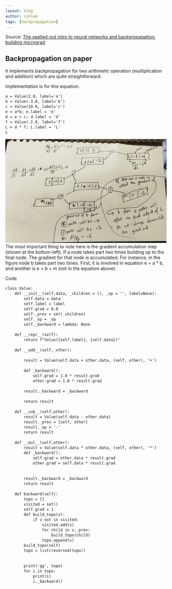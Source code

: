 ```yaml
---
layout: blog
author: cohlem
tags: [backpropagation]
---
```


Source: [The spelled-out intro to neural networks and backpropagation: building
micrograd](https://www.youtube.com/watch?v=VMj-3S1tku0&list=PLAqhIrjkxbuWI23v9cThsA9GvCAUhRvKZ)

## Backpropagation on paper

It implements backpropagation for two arithmetic operation (multiplication and addition) which are quite straightforward.

Implementation is for this equation.

```
a = Value(2.0, label='a')
b = Value(-3.0, label='b')
c = Value(10.0, label='c')
e = a*b; e.label = 'e'
d = e + c; d.label = 'd'
f = Value(-2.0, label='f')
L = d * f; L.label = 'L'
L
```

![backprop](backprop.jpg)
The most important thing to note here is the gradient accumulation step (shown at the bottom-left). If a node takes part two times building up to the final node. The gradient for that node is accumulated. For instance, in the figure node b takes part two times. First, it is involved in equation e = a \* b, and another is e = b + m (not in the equation above).

Code

```
class Value:
    def __init__(self,data, _children = (), _op = '', label=None):
        self.data = data
        self.label = label
        self.grad = 0.0
        self._prev = set(_children)
        self._op = _op
        self._backward = lambda: None

    def __repr__(self):
        return f"Value({self.label}, {self.data})"

    def __add__(self, other):

        result = Value(self.data + other.data, (self, other), '+')

        def _backward():
            self.grad = 1.0 * result.grad
            other.grad = 1.0 * result.grad

        result._backward = _backward

        return result

    def __sub__(self,other):
        result = Value(self.data - other.data)
        result._prev = [self, other]
        result._op = '-'
        return result

    def __mul__(self,other):
        result = Value(self.data * other.data, (self, other), '*')
        def _backward():
            self.grad = other.data * result.grad
            other.grad = self.data * result.grad


        result._backward = _backward
        return result

    def backward(self):
        topo = []
        visited = set()
        self.grad = 1
        def build_topo(v):
            if v not in visited:
                visited.add(v)
                for child in v._prev:
                    build_topo(child)
                topo.append(v)
        build_topo(self)
        topo = list(reversed(topo))


        print('gg', topo)
        for i in topo:
            print(i)
            i._backward()



```
